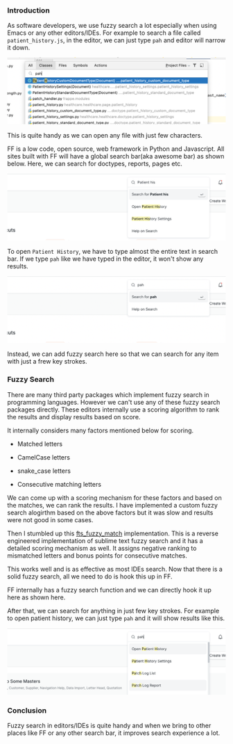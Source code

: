 <!--
.. title: Adding Fuzzy Search To Frappe Framework
.. slug: fuzzy-search-frappe-framework
.. date: 2022-03-31 21:30:33 UTC+05:30
.. tags: frappe-framework, javascript
.. category: programming
.. link:
.. description: How to add smart search to frappe framework awesome bar.
.. type: text
-->

### Introduction

As software developers, we use fuzzy search a lot especially when using Emacs or any other editors/IDEs. For example to search a file called `patient_history.js`, in the editor, we can just type `pah` and editor will narrow it down.

<img src="/images/frappe-fuzzy-search-1.png" />

This is quite handy as we can open any file with just few characters.

FF is a low code, open source, web framework in Python and Javascript. All sites built with FF will have a global search bar(aka awesome bar) as shown below. Here, we can search for doctypes, reports, pages etc.

<img src="/images/frappe-fuzzy-search-2.png" />

To open `Patient History`, we have to type almost the entire text in search bar. If we type `pah` like we have typed in the editor, it won't show any results.

<img src="/images/frappe-fuzzy-search-3.png" />


Instead, we can add fuzzy search here so that we can search for any item with just a frew key strokes.

### Fuzzy Search

There are many third party packages which implement fuzzy search in programming languages. However we can't use any of these fuzzy search packages directly. These editors internally use a scoring algorithm to rank the results and display results based on score.

It internally considers many factors mentioned below for scoring.

- Matched letters

- CamelCase letters

- snake_case letters

- Consecutive matching letters

We can come up with a scoring mechanism for these factors and based on the matches, we can rank the results. I have implemented a custom fuzzy search alogirthm based on the above factors but it was slow and results were not good in some cases.

Then I stumbled up this [fts_fuzzy_match](https://github.com/forrestthewoods/lib_fts/blob/master/code/fts_fuzzy_match.js) implementation. This is a reverse engineered implementation of sublime text fuzzy search and it has a detailed scoring mechanism as well. It assigns negative ranking to mismatched letters and bonus points for consecutive matches.

This works well and is as effective as most IDEs search. Now that there is a solid fuzzy search, all we need to do is hook this up in FF.

FF internally has a fuzzy search function and we can directly hook it up here as shown here.

After that, we can search for anything in just few key strokes. For example to open patient history, we can just type `pah` and it will show results like this.

<img src="/images/frappe-fuzzy-search-4.png" />


### Conclusion

Fuzzy search in editors/IDEs is quite handy and when we bring to other places like FF or any other search bar, it improves search experience a lot.
